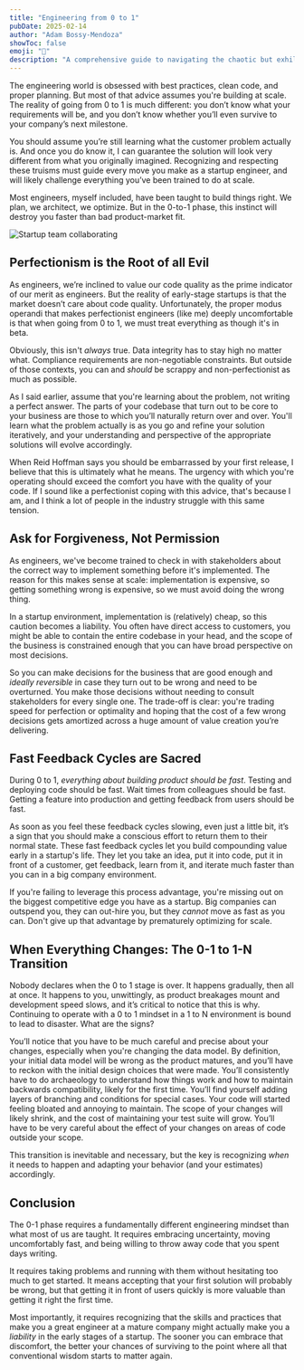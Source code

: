 ```yaml
---
title: "Engineering from 0 to 1"
pubDate: 2025-02-14
author: "Adam Bossy-Mendoza"
showToc: false
emoji: "🏁"
description: "A comprehensive guide to navigating the chaotic but exhilarating journey of building from scratch in a startup environment."
---
```


The engineering world is obsessed with best practices, clean code, and proper planning. But most of that advice assumes you're building at scale. The reality of going from 0 to 1 is much different: you don’t know what your requirements will be, and you don’t know whether you’ll even survive to your company’s next milestone.

You should assume you’re still learning what the customer problem actually is. And once you do know it, I can guarantee the solution will look very different from what you originally imagined. Recognizing and respecting these truisms must guide every move you make as a startup engineer, and will likely challenge everything you’ve been trained to do at scale.

Most engineers, myself included, have been taught to build things right. We plan, we architect, we optimize. But in the 0-to-1 phase, this instinct will destroy you faster than bad product-market fit.

![Startup team collaborating](https://res.cloudinary.com/dwt45tvzy/image/upload/v1740535198/0-to-1_elnupm.jpg)

## Perfectionism is the Root of all Evil

As engineers, we’re inclined to value our code quality as the prime indicator of our merit as engineers. But the reality of early-stage startups is that the market doesn’t care about code quality. Unfortunately, the proper modus operandi that makes perfectionist engineers (like me) deeply uncomfortable is that when going from 0 to 1, we must treat everything as though it's in beta.

Obviously, this isn't _always_ true. Data integrity has to stay high no matter what. Compliance requirements are non-negotiable constraints. But outside of those contexts, you can and _should_ be scrappy and non-perfectionist as much as possible.

As I said earlier, assume that you're learning about the problem, not writing a perfect answer. The parts of your codebase that turn out to be core to your business are those to which you’ll naturally return over and over. You'll learn what the problem actually is as you go and refine your solution iteratively, and your understanding and perspective of the appropriate solutions will evolve accordingly.

When Reid Hoffman says you should be embarrassed by your first release, I believe that this is ultimately what he means. The urgency with which you're operating should exceed the comfort you have with the quality of your code. If I sound like a perfectionist coping with this advice, that's because I am, and I think a lot of people in the industry struggle with this same tension.

## Ask for Forgiveness, Not Permission

As engineers, we've become trained to check in with stakeholders about the correct way to implement something before it's implemented. The reason for this makes sense at scale: implementation is expensive, so getting something wrong is expensive, so we must avoid doing the wrong thing.

In a startup environment, implementation is (relatively) cheap, so this caution becomes a liability. You often have direct access to customers, you might be able to contain the entire codebase in your head, and the scope of the business is constrained enough that you can have broad perspective on most decisions.

So you can make decisions for the business that are good enough and _ideally reversible_ in case they turn out to be wrong and need to be overturned. You make those decisions without needing to consult stakeholders for every single one. The trade-off is clear: you're trading speed for perfection or optimality and hoping that the cost of a few wrong decisions gets amortized across a huge amount of value creation you’re delivering.

## Fast Feedback Cycles are Sacred

During 0 to 1, _everything about building product should be fast_. Testing and deploying code should be fast. Wait times from colleagues should be fast. Getting a feature into production and getting feedback from users should be fast.

As soon as you feel these feedback cycles slowing, even just a little bit, it’s a sign that you should make a conscious effort to return them to their normal state. These fast feedback cycles let you build compounding value early in a startup's life. They let you take an idea, put it into code, put it in front of a customer, get feedback, learn from it, and iterate much faster than you can in a big company environment.

If you're failing to leverage this process advantage, you're missing out on the biggest competitive edge you have as a startup. Big companies can outspend you, they can out-hire you, but they _cannot_ move as fast as you can. Don't give up that advantage by prematurely optimizing for scale.

## When Everything Changes: The 0-1 to 1-N Transition

Nobody declares when the 0 to 1 stage is over. It happens gradually, then all at once. It happens to you, unwittingly, as product breakages mount and development speed slows, and it’s critical to notice that this is why. Continuing to operate with a 0 to 1 mindset in a 1 to N environment is bound to lead to disaster. What are the signs?

You’ll notice that you have to be much careful and precise about your changes, especially when you're changing the data model. By definition, your initial data model will be wrong as the product matures, and you’ll have to reckon with the initial design choices that were made. You’ll consistently have to do archaeology to understand how things work and how to maintain backwards compatibility, likely for the first time. You’ll find yourself adding layers of branching and conditions for special cases. Your code will started feeling bloated and annoying to maintain. The scope of your changes will likely shrink, and the cost of maintaining your test suite will grow. You’ll have to be very careful about the effect of your changes on areas of code outside your scope.

This transition is inevitable and necessary, but the key is recognizing _when_ it needs to happen and adapting your behavior (and your estimates) accordingly.

## Conclusion

The 0-1 phase requires a fundamentally different engineering mindset than what most of us are taught. It requires embracing uncertainty, moving uncomfortably fast, and being willing to throw away code that you spent days writing.

It requires taking problems and running with them without hesitating too much to get started. It means accepting that your first solution will probably be wrong, but that getting it in front of users quickly is more valuable than getting it right the first time.

Most importantly, it requires recognizing that the skills and practices that make you a great engineer at a mature company might actually make you a _liability_ in the early stages of a startup. The sooner you can embrace that discomfort, the better your chances of surviving to the point where all that conventional wisdom starts to matter again.

